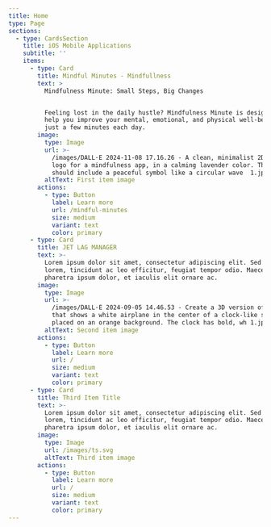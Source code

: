 ```yaml
---
title: Home
type: Page
sections:
  - type: CardsSection
    title: iOS Mobile Applications
    subtitle: ''
    items:
      - type: Card
        title: Mindful Minutes - Mindfullness
        text: >
          Mindfulness Minute: Small Steps, Big Changes


          Feeling lost in the daily hustle? Mindfulness Minute is designed to
          help you improve your mental, emotional, and physical well-being with
          just a few minutes each day.
        image:
          type: Image
          url: >-
            /images/DALL·E 2024-11-08 17.16.26 - A clean, minimalist 2D flat
            logo for a mindfulness app, in a calming lavender color. The design
            should include a peaceful symbol like a circular wave  1.jpg
          altText: First item image
        actions:
          - type: Button
            label: Learn more
            url: /mindful-minutes
            size: medium
            variant: text
            color: primary
      - type: Card
        title: JET LAG MANAGER
        text: >-
          Lorem ipsum dolor sit amet, consectetur adipiscing elit. Sed ante
          lorem, tincidunt ac leo efficitur, feugiat tempor odio. Maecenas
          pharetra ipsum dolor, et iaculis elit ornare ac.
        image:
          type: Image
          url: >-
            /images/DALL·E 2024-09-05 14.46.53 - Create a 3D version of an icon
            that shows a white airplane in the center of a clock-like shape,
            placed on an orange background. The clock has bold, wh 1.jpg
          altText: Second item image
        actions:
          - type: Button
            label: Learn more
            url: /
            size: medium
            variant: text
            color: primary
      - type: Card
        title: Third Item Title
        text: >-
          Lorem ipsum dolor sit amet, consectetur adipiscing elit. Sed ante
          lorem, tincidunt ac leo efficitur, feugiat tempor odio. Maecenas
          pharetra ipsum dolor, et iaculis elit ornare ac.
        image:
          type: Image
          url: /images/ts.svg
          altText: Third item image
        actions:
          - type: Button
            label: Learn more
            url: /
            size: medium
            variant: text
            color: primary
---
```

